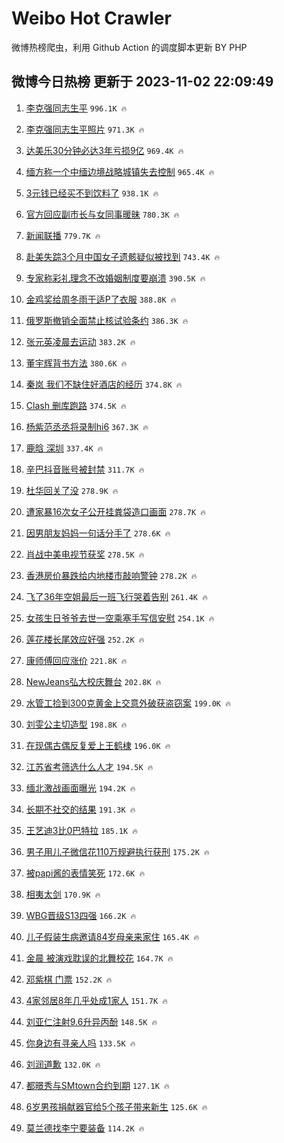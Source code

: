 # Weibo Hot Crawler 



微博热榜爬虫，利用 Github Action 的调度脚本更新 BY PHP 


## 微博今日热榜 更新于 2023-11-02 22:09:49 
1. [李克强同志生平](https://s.weibo.com/weibo?q=%23%E6%9D%8E%E5%85%8B%E5%BC%BA%E5%90%8C%E5%BF%97%E7%94%9F%E5%B9%B3%23&t=31&band_rank=2&Refer=top) `996.1K 🔥` 

1. [李克强同志生平照片](https://s.weibo.com/weibo?q=%23%E6%9D%8E%E5%85%8B%E5%BC%BA%E5%90%8C%E5%BF%97%E7%94%9F%E5%B9%B3%E7%85%A7%E7%89%87%23&t=31&band_rank=3&Refer=top) `971.3K 🔥` 

1. [达美乐30分钟必达3年亏损9亿](https://s.weibo.com/weibo?q=%23%E8%BE%BE%E7%BE%8E%E4%B9%9030%E5%88%86%E9%92%9F%E5%BF%85%E8%BE%BE3%E5%B9%B4%E4%BA%8F%E6%8D%9F9%E4%BA%BF%23&t=31&band_rank=4&Refer=top) `969.4K 🔥` 

1. [缅方称一个中缅边境战略城镇失去控制](https://s.weibo.com/weibo?q=%23%E7%BC%85%E6%96%B9%E7%A7%B0%E4%B8%80%E4%B8%AA%E4%B8%AD%E7%BC%85%E8%BE%B9%E5%A2%83%E6%88%98%E7%95%A5%E5%9F%8E%E9%95%87%E5%A4%B1%E5%8E%BB%E6%8E%A7%E5%88%B6%23&t=31&band_rank=5&Refer=top) `965.4K 🔥` 

1. [3元钱已经买不到饮料了](https://s.weibo.com/weibo?q=%233%E5%85%83%E9%92%B1%E5%B7%B2%E7%BB%8F%E4%B9%B0%E4%B8%8D%E5%88%B0%E9%A5%AE%E6%96%99%E4%BA%86%23&t=31&band_rank=6&Refer=top) `938.1K 🔥` 

1. [官方回应副市长与女同事暖昧](https://s.weibo.com/weibo?q=%23%E5%AE%98%E6%96%B9%E5%9B%9E%E5%BA%94%E5%89%AF%E5%B8%82%E9%95%BF%E4%B8%8E%E5%A5%B3%E5%90%8C%E4%BA%8B%E6%9A%96%E6%98%A7%23&t=31&band_rank=7&Refer=top) `780.3K 🔥` 

1. [新闻联播](https://s.weibo.com/weibo?q=%23%E6%96%B0%E9%97%BB%E8%81%94%E6%92%AD%23&t=31&band_rank=8&Refer=top) `779.7K 🔥` 

1. [赴美失踪3个月中国女子遗骸疑似被找到](https://s.weibo.com/weibo?q=%23%E8%B5%B4%E7%BE%8E%E5%A4%B1%E8%B8%AA3%E4%B8%AA%E6%9C%88%E4%B8%AD%E5%9B%BD%E5%A5%B3%E5%AD%90%E9%81%97%E9%AA%B8%E7%96%91%E4%BC%BC%E8%A2%AB%E6%89%BE%E5%88%B0%23&t=31&band_rank=9&Refer=top) `743.4K 🔥` 

1. [专家称彩礼理念不改婚姻制度要崩溃](https://s.weibo.com/weibo?q=%23%E4%B8%93%E5%AE%B6%E7%A7%B0%E5%BD%A9%E7%A4%BC%E7%90%86%E5%BF%B5%E4%B8%8D%E6%94%B9%E5%A9%9A%E5%A7%BB%E5%88%B6%E5%BA%A6%E8%A6%81%E5%B4%A9%E6%BA%83%23&t=31&band_rank=10&Refer=top) `390.5K 🔥` 

1. [金鸡奖给周冬雨于适P了衣服](https://s.weibo.com/weibo?q=%23%E9%87%91%E9%B8%A1%E5%A5%96%E7%BB%99%E5%91%A8%E5%86%AC%E9%9B%A8%E4%BA%8E%E9%80%82P%E4%BA%86%E8%A1%A3%E6%9C%8D%23&t=31&band_rank=11&Refer=top) `388.8K 🔥` 

1. [俄罗斯撤销全面禁止核试验条约](https://s.weibo.com/weibo?q=%23%E4%BF%84%E7%BD%97%E6%96%AF%E6%92%A4%E9%94%80%E5%85%A8%E9%9D%A2%E7%A6%81%E6%AD%A2%E6%A0%B8%E8%AF%95%E9%AA%8C%E6%9D%A1%E7%BA%A6%23&t=31&band_rank=12&Refer=top) `386.3K 🔥` 

1. [张元英凌晨去运动](https://s.weibo.com/weibo?q=%23%E5%BC%A0%E5%85%83%E8%8B%B1%E5%87%8C%E6%99%A8%E5%8E%BB%E8%BF%90%E5%8A%A8%23&t=31&band_rank=13&Refer=top) `383.2K 🔥` 

1. [董宇辉背书方法](https://s.weibo.com/weibo?q=%E8%91%A3%E5%AE%87%E8%BE%89%E8%83%8C%E4%B9%A6%E6%96%B9%E6%B3%95&t=31&band_rank=14&Refer=top) `380.6K 🔥` 

1. [秦岚 我们不缺住好酒店的经历](https://s.weibo.com/weibo?q=%E7%A7%A6%E5%B2%9A%20%E6%88%91%E4%BB%AC%E4%B8%8D%E7%BC%BA%E4%BD%8F%E5%A5%BD%E9%85%92%E5%BA%97%E7%9A%84%E7%BB%8F%E5%8E%86&t=31&band_rank=15&Refer=top) `374.8K 🔥` 

1. [Clash 删库跑路](https://s.weibo.com/weibo?q=Clash%20%E5%88%A0%E5%BA%93%E8%B7%91%E8%B7%AF&t=31&band_rank=16&Refer=top) `374.5K 🔥` 

1. [杨紫范丞丞将录制hi6](https://s.weibo.com/weibo?q=%23%E6%9D%A8%E7%B4%AB%E8%8C%83%E4%B8%9E%E4%B8%9E%E5%B0%86%E5%BD%95%E5%88%B6hi6%23&t=31&band_rank=17&Refer=top) `367.3K 🔥` 

1. [鹿晗 深圳](https://s.weibo.com/weibo?q=%E9%B9%BF%E6%99%97%20%E6%B7%B1%E5%9C%B3&t=31&band_rank=18&Refer=top) `337.4K 🔥` 

1. [辛巴抖音账号被封禁](https://s.weibo.com/weibo?q=%23%E8%BE%9B%E5%B7%B4%E6%8A%96%E9%9F%B3%E8%B4%A6%E5%8F%B7%E8%A2%AB%E5%B0%81%E7%A6%81%23&t=31&band_rank=19&Refer=top) `311.7K 🔥` 

1. [杜华回关了没](https://s.weibo.com/weibo?q=%E6%9D%9C%E5%8D%8E%E5%9B%9E%E5%85%B3%E4%BA%86%E6%B2%A1&t=31&band_rank=20&Refer=top) `278.9K 🔥` 

1. [遭家暴16次女子公开挂粪袋造口画面](https://s.weibo.com/weibo?q=%23%E9%81%AD%E5%AE%B6%E6%9A%B416%E6%AC%A1%E5%A5%B3%E5%AD%90%E5%85%AC%E5%BC%80%E6%8C%82%E7%B2%AA%E8%A2%8B%E9%80%A0%E5%8F%A3%E7%94%BB%E9%9D%A2%23&t=31&band_rank=21&Refer=top) `278.7K 🔥` 

1. [因男朋友妈妈一句话分手了](https://s.weibo.com/weibo?q=%E5%9B%A0%E7%94%B7%E6%9C%8B%E5%8F%8B%E5%A6%88%E5%A6%88%E4%B8%80%E5%8F%A5%E8%AF%9D%E5%88%86%E6%89%8B%E4%BA%86&t=31&band_rank=22&Refer=top) `278.6K 🔥` 

1. [肖战中美电视节获奖](https://s.weibo.com/weibo?q=%23%E8%82%96%E6%88%98%E4%B8%AD%E7%BE%8E%E7%94%B5%E8%A7%86%E8%8A%82%E8%8E%B7%E5%A5%96%23&t=31&band_rank=23&Refer=top) `278.5K 🔥` 

1. [香港房价暴跌给内地楼市敲响警钟](https://s.weibo.com/weibo?q=%23%E9%A6%99%E6%B8%AF%E6%88%BF%E4%BB%B7%E6%9A%B4%E8%B7%8C%E7%BB%99%E5%86%85%E5%9C%B0%E6%A5%BC%E5%B8%82%E6%95%B2%E5%93%8D%E8%AD%A6%E9%92%9F%23&t=31&band_rank=24&Refer=top) `278.2K 🔥` 

1. [飞了36年空姐最后一班飞行哭着告别](https://s.weibo.com/weibo?q=%23%E9%A3%9E%E4%BA%8636%E5%B9%B4%E7%A9%BA%E5%A7%90%E6%9C%80%E5%90%8E%E4%B8%80%E7%8F%AD%E9%A3%9E%E8%A1%8C%E5%93%AD%E7%9D%80%E5%91%8A%E5%88%AB%23&t=31&band_rank=25&Refer=top) `261.4K 🔥` 

1. [女孩生日爷爷去世一空乘塞手写信安慰](https://s.weibo.com/weibo?q=%23%E5%A5%B3%E5%AD%A9%E7%94%9F%E6%97%A5%E7%88%B7%E7%88%B7%E5%8E%BB%E4%B8%96%E4%B8%80%E7%A9%BA%E4%B9%98%E5%A1%9E%E6%89%8B%E5%86%99%E4%BF%A1%E5%AE%89%E6%85%B0%23&t=31&band_rank=26&Refer=top) `254.1K 🔥` 

1. [莲花楼长尾效应好强](https://s.weibo.com/weibo?q=%23%E8%8E%B2%E8%8A%B1%E6%A5%BC%E9%95%BF%E5%B0%BE%E6%95%88%E5%BA%94%E5%A5%BD%E5%BC%BA%23&t=31&band_rank=27&Refer=top) `252.2K 🔥` 

1. [康师傅回应涨价](https://s.weibo.com/weibo?q=%23%E5%BA%B7%E5%B8%88%E5%82%85%E5%9B%9E%E5%BA%94%E6%B6%A8%E4%BB%B7%23&t=31&band_rank=28&Refer=top) `221.8K 🔥` 

1. [NewJeans弘大校庆舞台](https://s.weibo.com/weibo?q=NewJeans%E5%BC%98%E5%A4%A7%E6%A0%A1%E5%BA%86%E8%88%9E%E5%8F%B0&t=31&band_rank=29&Refer=top) `202.8K 🔥` 

1. [水管工捡到300克黄金上交意外破获盗窃案](https://s.weibo.com/weibo?q=%23%E6%B0%B4%E7%AE%A1%E5%B7%A5%E6%8D%A1%E5%88%B0300%E5%85%8B%E9%BB%84%E9%87%91%E4%B8%8A%E4%BA%A4%E6%84%8F%E5%A4%96%E7%A0%B4%E8%8E%B7%E7%9B%97%E7%AA%83%E6%A1%88%23&t=31&band_rank=30&Refer=top) `199.0K 🔥` 

1. [刘雯公主切造型](https://s.weibo.com/weibo?q=%23%E5%88%98%E9%9B%AF%E5%85%AC%E4%B8%BB%E5%88%87%E9%80%A0%E5%9E%8B%23&t=31&band_rank=31&Refer=top) `198.8K 🔥` 

1. [在现偶古偶反复爱上王鹤棣](https://s.weibo.com/weibo?q=%23%E5%9C%A8%E7%8E%B0%E5%81%B6%E5%8F%A4%E5%81%B6%E5%8F%8D%E5%A4%8D%E7%88%B1%E4%B8%8A%E7%8E%8B%E9%B9%A4%E6%A3%A3%23&t=31&band_rank=32&Refer=top) `196.0K 🔥` 

1. [江苏省考筛选什么人才](https://s.weibo.com/weibo?q=%E6%B1%9F%E8%8B%8F%E7%9C%81%E8%80%83%E7%AD%9B%E9%80%89%E4%BB%80%E4%B9%88%E4%BA%BA%E6%89%8D&t=31&band_rank=33&Refer=top) `194.5K 🔥` 

1. [缅北激战画面曝光](https://s.weibo.com/weibo?q=%23%E7%BC%85%E5%8C%97%E6%BF%80%E6%88%98%E7%94%BB%E9%9D%A2%E6%9B%9D%E5%85%89%23&t=31&band_rank=34&Refer=top) `194.2K 🔥` 

1. [长期不社交的结果](https://s.weibo.com/weibo?q=%E9%95%BF%E6%9C%9F%E4%B8%8D%E7%A4%BE%E4%BA%A4%E7%9A%84%E7%BB%93%E6%9E%9C&t=31&band_rank=35&Refer=top) `191.3K 🔥` 

1. [王艺迪3比0巴特拉](https://s.weibo.com/weibo?q=%23%E7%8E%8B%E8%89%BA%E8%BF%AA3%E6%AF%940%E5%B7%B4%E7%89%B9%E6%8B%89%23&t=31&band_rank=36&Refer=top) `185.1K 🔥` 

1. [男子用儿子微信花110万规避执行获刑](https://s.weibo.com/weibo?q=%23%E7%94%B7%E5%AD%90%E7%94%A8%E5%84%BF%E5%AD%90%E5%BE%AE%E4%BF%A1%E8%8A%B1110%E4%B8%87%E8%A7%84%E9%81%BF%E6%89%A7%E8%A1%8C%E8%8E%B7%E5%88%91%23&t=31&band_rank=37&Refer=top) `175.2K 🔥` 

1. [被papi酱的表情笑死](https://s.weibo.com/weibo?q=%E8%A2%ABpapi%E9%85%B1%E7%9A%84%E8%A1%A8%E6%83%85%E7%AC%91%E6%AD%BB&t=31&band_rank=38&Refer=top) `172.6K 🔥` 

1. [相夷太剑](https://s.weibo.com/weibo?q=%E7%9B%B8%E5%A4%B7%E5%A4%AA%E5%89%91&t=31&band_rank=39&Refer=top) `170.9K 🔥` 

1. [WBG晋级S13四强](https://s.weibo.com/weibo?q=%23WBG%E6%99%8B%E7%BA%A7S13%E5%9B%9B%E5%BC%BA%23&t=31&band_rank=40&Refer=top) `166.2K 🔥` 

1. [儿子假装生病邀请84岁母亲来家住](https://s.weibo.com/weibo?q=%23%E5%84%BF%E5%AD%90%E5%81%87%E8%A3%85%E7%94%9F%E7%97%85%E9%82%80%E8%AF%B784%E5%B2%81%E6%AF%8D%E4%BA%B2%E6%9D%A5%E5%AE%B6%E4%BD%8F%23&t=31&band_rank=41&Refer=top) `165.4K 🔥` 

1. [金晨 被演戏耽误的北舞校花](https://s.weibo.com/weibo?q=%E9%87%91%E6%99%A8%20%E8%A2%AB%E6%BC%94%E6%88%8F%E8%80%BD%E8%AF%AF%E7%9A%84%E5%8C%97%E8%88%9E%E6%A0%A1%E8%8A%B1&t=31&band_rank=42&Refer=top) `164.7K 🔥` 

1. [邓紫棋 门票](https://s.weibo.com/weibo?q=%E9%82%93%E7%B4%AB%E6%A3%8B%20%E9%97%A8%E7%A5%A8&t=31&band_rank=43&Refer=top) `152.2K 🔥` 

1. [4家邻居8年几乎处成1家人](https://s.weibo.com/weibo?q=%234%E5%AE%B6%E9%82%BB%E5%B1%858%E5%B9%B4%E5%87%A0%E4%B9%8E%E5%A4%84%E6%88%901%E5%AE%B6%E4%BA%BA%23&t=31&band_rank=44&Refer=top) `151.7K 🔥` 

1. [刘亚仁注射9.6升异丙酚](https://s.weibo.com/weibo?q=%23%E5%88%98%E4%BA%9A%E4%BB%81%E6%B3%A8%E5%B0%849.6%E5%8D%87%E5%BC%82%E4%B8%99%E9%85%9A%23&t=31&band_rank=45&Refer=top) `148.5K 🔥` 

1. [你身边有寻亲人吗](https://s.weibo.com/weibo?q=%23%E4%BD%A0%E8%BA%AB%E8%BE%B9%E6%9C%89%E5%AF%BB%E4%BA%B2%E4%BA%BA%E5%90%97%23&t=31&band_rank=46&Refer=top) `133.5K 🔥` 

1. [刘润道歉](https://s.weibo.com/weibo?q=%23%E5%88%98%E6%B6%A6%E9%81%93%E6%AD%89%23&t=31&band_rank=47&Refer=top) `132.0K 🔥` 

1. [都暻秀与SMtown合约到期](https://s.weibo.com/weibo?q=%23%E9%83%BD%E6%9A%BB%E7%A7%80%E4%B8%8ESMtown%E5%90%88%E7%BA%A6%E5%88%B0%E6%9C%9F%23&t=31&band_rank=48&Refer=top) `127.1K 🔥` 

1. [6岁男孩捐献器官给5个孩子带来新生](https://s.weibo.com/weibo?q=%236%E5%B2%81%E7%94%B7%E5%AD%A9%E6%8D%90%E7%8C%AE%E5%99%A8%E5%AE%98%E7%BB%995%E4%B8%AA%E5%AD%A9%E5%AD%90%E5%B8%A6%E6%9D%A5%E6%96%B0%E7%94%9F%23&t=31&band_rank=49&Refer=top) `125.6K 🔥` 

1. [莫兰德找李宁要装备](https://s.weibo.com/weibo?q=%23%E8%8E%AB%E5%85%B0%E5%BE%B7%E6%89%BE%E6%9D%8E%E5%AE%81%E8%A6%81%E8%A3%85%E5%A4%87%23&t=31&band_rank=50&Refer=top) `114.2K 🔥` 


